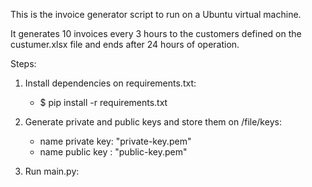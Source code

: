 This is the invoice generator script to run on a Ubuntu virtual machine.

It generates 10 invoices every 3 hours to the customers defined on the 
custumer.xlsx file and ends after 24 hours of operation.

Steps:
1) Install dependencies on requirements.txt:
	- $ pip install -r requirements.txt

2) Generate private and public keys and store them on /file/keys:
	- name private key: "private-key.pem"
	- name public key : "public-key.pem"

3) Run main.py:
